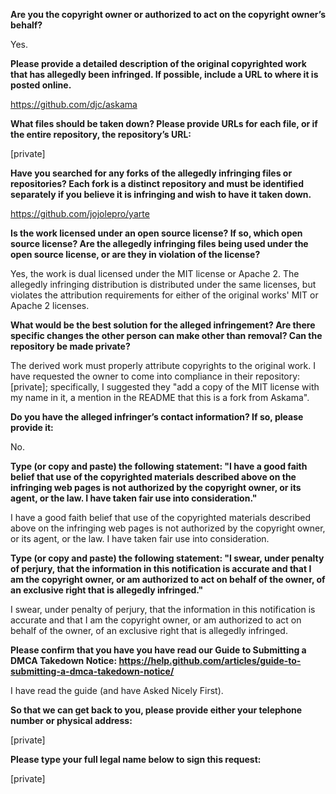 **Are you the copyright owner or authorized to act on the copyright owner’s behalf?**  

Yes.

**Please provide a detailed description of the original copyrighted work that has allegedly been infringed. If possible, include a URL to where it is posted online.**  

https://github.com/djc/askama

**What files should be taken down? Please provide URLs for each file, or if the entire repository, the repository’s URL:**  

[private]

**Have you searched for any forks of the allegedly infringing files or repositories? Each fork is a distinct repository and must be identified separately if you believe it is infringing and wish to have it taken down.**  

https://github.com/jojolepro/yarte

**Is the work licensed under an open source license? If so, which open source license? Are the allegedly infringing files being used under the open source license, or are they in violation of the license?**  

Yes, the work is dual licensed under the MIT license or Apache 2. The allegedly infringing distribution is distributed under the same licenses, but violates the attribution requirements for either of the original works' MIT or Apache 2 licenses.

**What would be the best solution for the alleged infringement? Are there specific changes the other person can make other than removal? Can the repository be made private?**  

The derived work must properly attribute copyrights to the original work. I have requested the owner to come into compliance in their repository: [private]; specifically, I suggested they "add a copy of the MIT license with my name in it, a mention in the README that this is a fork from Askama".

**Do you have the alleged infringer’s contact information? If so, please provide it:**  

No.

**Type (or copy and paste) the following statement: "I have a good faith belief that use of the copyrighted materials described above on the infringing web pages is not authorized by the copyright owner, or its agent, or the law. I have taken fair use into consideration."**  

I have a good faith belief that use of the copyrighted materials described above on the infringing web pages is not authorized by the copyright owner, or its agent, or the law. I have taken fair use into consideration.

**Type (or copy and paste) the following statement: "I swear, under penalty of perjury, that the information in this notification is accurate and that I am the copyright owner, or am authorized to act on behalf of the owner, of an exclusive right that is allegedly infringed."**  

I swear, under penalty of perjury, that the information in this notification is accurate and that I am the copyright owner, or am authorized to act on behalf of the owner, of an exclusive right that is allegedly infringed.

**Please confirm that you have you have read our Guide to Submitting a DMCA Takedown Notice: https://help.github.com/articles/guide-to-submitting-a-dmca-takedown-notice/**  

I have read the guide (and have Asked Nicely First).

**So that we can get back to you, please provide either your telephone number or physical address:**  

[private]  

**Please type your full legal name below to sign this request:**  

[private]
